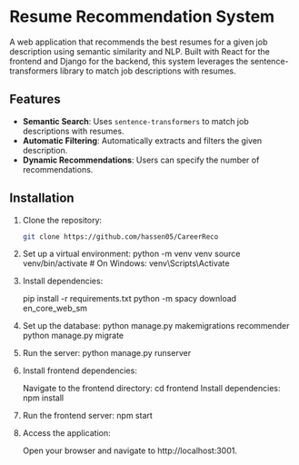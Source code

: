# Resume Recommendation System

A web application that recommends the best resumes for a given job description using semantic similarity and NLP. Built with React for the frontend and Django for the backend, this system leverages the sentence-transformers library to match job descriptions with resumes.

## Features
- **Semantic Search**: Uses `sentence-transformers` to match job descriptions with resumes.
- **Automatic Filtering**: Automatically extracts and filters the given description.
- **Dynamic Recommendations**: Users can specify the number of recommendations.

## Installation

1. Clone the repository:
   ```bash
   git clone https://github.com/hassen05/CareerReco

2. Set up a virtual environment:
    python -m venv venv
    source venv/bin/activate  # On Windows: venv\Scripts\Activate

3. Install dependencies:
    
    pip install -r requirements.txt
    python -m spacy download en_core_web_sm
    


4. Set up the database:
    python manage.py makemigrations recommender
    python manage.py migrate

5. Run the server:
    python manage.py runserver
7. Install frontend dependencies:

    Navigate to the frontend directory:
        cd frontend
    Install dependencies:
        npm install        
8. Run the frontend server:
    npm start
9. Access the application:

    Open your browser and navigate to http://localhost:3001.
